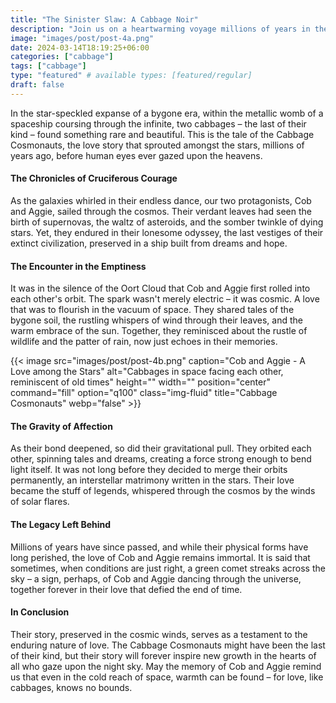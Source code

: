 ```yaml
---
title: "The Sinister Slaw: A Cabbage Noir"
description: "Join us on a heartwarming voyage millions of years in the past, where two cabbages in a spaceship find love among the cosmos, defying the loneliness of space."
image: "images/post/post-4a.png"
date: 2024-03-14T18:19:25+06:00
categories: ["cabbage"]
tags: ["cabbage"]
type: "featured" # available types: [featured/regular]
draft: false
---
```


In the star-speckled expanse of a bygone era, within the metallic womb of a spaceship coursing through the infinite, two cabbages – the last of their kind – found something rare and beautiful. This is the tale of the Cabbage Cosmonauts, the love story that sprouted amongst the stars, millions of years ago, before human eyes ever gazed upon the heavens.

#### The Chronicles of Cruciferous Courage
As the galaxies whirled in their endless dance, our two protagonists, Cob and Aggie, sailed through the cosmos. Their verdant leaves had seen the birth of supernovas, the waltz of asteroids, and the somber twinkle of dying stars. Yet, they endured in their lonesome odyssey, the last vestiges of their extinct civilization, preserved in a ship built from dreams and hope.

#### The Encounter in the Emptiness
It was in the silence of the Oort Cloud that Cob and Aggie first rolled into each other's orbit. The spark wasn't merely electric – it was cosmic. A love that was to flourish in the vacuum of space. They shared tales of the bygone soil, the rustling whispers of wind through their leaves, and the warm embrace of the sun. Together, they reminisced about the rustle of wildlife and the patter of rain, now just echoes in their memories.

{{< image src="images/post/post-4b.png" caption="Cob and Aggie - A Love among the Stars" alt="Cabbages in space facing each other, reminiscent of old times" height="" width="" position="center" command="fill" option="q100" class="img-fluid" title="Cabbage Cosmonauts" webp="false" >}}

#### The Gravity of Affection
As their bond deepened, so did their gravitational pull. They orbited each other, spinning tales and dreams, creating a force strong enough to bend light itself. It was not long before they decided to merge their orbits permanently, an interstellar matrimony written in the stars. Their love became the stuff of legends, whispered through the cosmos by the winds of solar flares.

#### The Legacy Left Behind
Millions of years have since passed, and while their physical forms have long perished, the love of Cob and Aggie remains immortal. It is said that sometimes, when conditions are just right, a green comet streaks across the sky – a sign, perhaps, of Cob and Aggie dancing through the universe, together forever in their love that defied the end of time.

#### In Conclusion
Their story, preserved in the cosmic winds, serves as a testament to the enduring nature of love. The Cabbage Cosmonauts might have been the last of their kind, but their story will forever inspire new growth in the hearts of all who gaze upon the night sky. May the memory of Cob and Aggie remind us that even in the cold reach of space, warmth can be found – for love, like cabbages, knows no bounds.